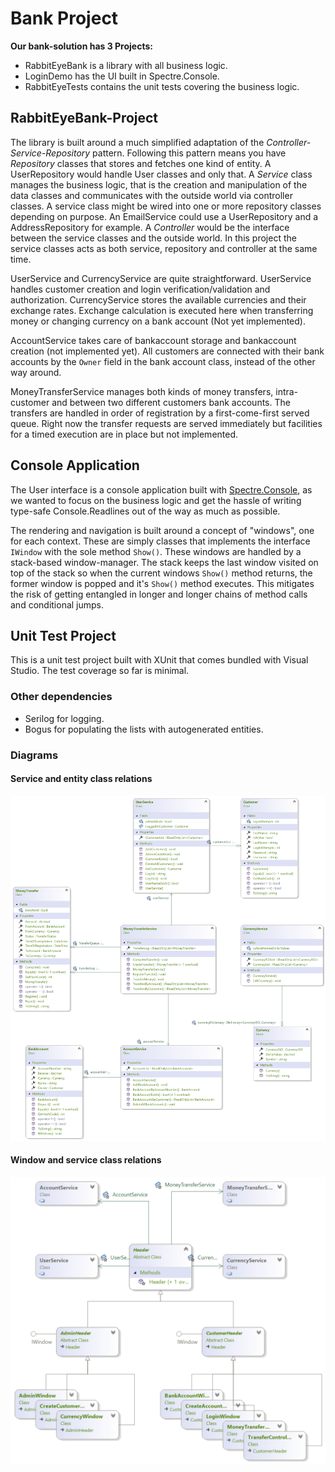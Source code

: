 # Bank Project

**Our bank-solution has 3 Projects:**
- RabbitEyeBank is a library with all business logic.
- LoginDemo has the UI built in Spectre.Console.
- RabbitEyeTests contains the unit tests covering the business logic.

## RabbitEyeBank-Project

The library is built around a much simplified adaptation of the _Controller-Service-Repository_ pattern. Following this pattern means you have _Repository_ classes that stores and fetches one kind of entity. A UserRepository would handle User classes and only that. A _Service_ class manages the business logic, that is the creation and manipulation of the data classes and communicates with the outside world via controller classes. A service class might be wired into one or more repository classes depending on purpose. An EmailService could use a UserRepository and a AddressRepository for example. A _Controller_ would be the interface between the service classes and the outside world.
In this project the service classes acts as both service, repository and controller at the same time.

UserService and CurrencyService are quite straightforward. UserService handles customer creation and login verification/validation and authorization. CurrencyService stores the available currencies and their exchange rates. Exchange calculation is executed here when transferring money or changing currency on a bank account (Not yet implemented).

AccountService takes care of bankaccount storage and bankaccount creation (not implemented yet).
All customers are connected with their bank accounts by the `Owner` field in the bank account class, instead of the other way around.

MoneyTransferService manages both kinds of money transfers, intra-customer and between two different customers bank accounts. The transfers are handled in order of registration by a first-come-first served queue. Right now the transfer requests are served immediately but facilities for a timed execution are in place but not implemented.

## Console Application

The User interface is a console application built with [Spectre.Console](https://spectreconsole.net/), as we wanted to focus on the business logic and get the hassle of writing type-safe Console.Readlines out of the way as much as possible.

The rendering and navigation is built around a concept of "windows", one for each context. These are simply classes that implements the interface `IWindow` with the sole method `Show()`. These windows are handled by a stack-based window-manager. The stack keeps the last window visited on top of the stack so when the current windows `Show()` method returns, the former window is popped and it's `Show()` method executes. This mitigates the risk of getting entangled in longer and longer chains of method calls and conditional jumps.

## Unit Test Project

This is a unit test project built with XUnit that comes bundled with Visual Studio. The test coverage so far is minimal.

### Other dependencies
- Serilog for logging.
- Bogus for populating the lists with autogenerated entities.

### Diagrams

#### Service and entity class relations
![Image of service and entity classes](Services_and_Entities.png)

#### Window and service class relations
![Image of window and service classes](Windows_and_Services.png)
